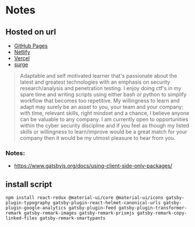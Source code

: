 # Notes


## Hosted on url

* [GitHub Pages](https://mattparksolutions.github.io/mattpark/)
* [Netlify](https://mattpark.netlify.app/)
* [Vercel](https://mattpark.now.sh/)
* [surge](https://mattpark.surge.sh/)


> Adaptable and self motivated learner that's passionate about the
> latest and greatest technologies with an emphasis on security
> research/analysis and penetration testing.
> I enjoy doing ctf's in my spare time and writing scripts using either
> bash or python to simplify workflow that becomes too repetitive.
> My willingness to learn and adapt may surely be an asset to you, your
> team and your company; with time, relevant skills, right mindset and
> a chance, I believe anyone can be valuable to any company.
> I am currently open to opportunities within the cyber security
> discipline and if you feel as though my listed skills or willingness
> to learn/improve would be a great match for your company then it
> would be my utmost pleasure to hear from you.


### Notes:
* https://www.gatsbyjs.org/docs/using-client-side-only-packages/

## install script
    npm install react-redux @material-ui/core @material-ui/icons gatsby-plugin-typography gatsby-plugin-react-helmet-canonical-urls gatsby-plugin-google-analytics gatsby-plugin-feed gatsby-plugin-transformer-remark gatsby-remark-images gatsby-remark-prismjs gatsby-remark-copy-linked-files gatsby-remark-smartypants
